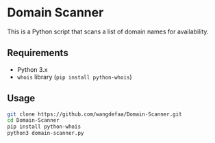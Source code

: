 # Domain Scanner

This is a Python script that scans a list of domain names for availability.

## Requirements

- Python 3.x
- `whois` library (`pip install python-whois`)

## Usage

```bash
git clone https://github.com/wangdefaa/Domain-Scanner.git
cd Domain-Scanner
pip install python-whois
python3 domain-scanner.py
```
